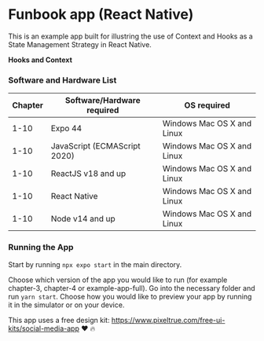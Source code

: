 # Funbook app (React Native)
This is an example app built for illustring the use of Context and Hooks as a State Management Strategy in React Native.


**Hooks and Context**

### Software and Hardware List

| Chapter | Software/Hardware required   | OS required                |
| ------- | ---------------------------- | -------------------------- |
| 1-10    | Expo 44                      | Windows Mac OS X and Linux |
| 1-10    | JavaScript (ECMAScript 2020) | Windows Mac OS X and Linux |
| 1-10    | ReactJS v18 and up           | Windows Mac OS X and Linux |
| 1-10    | React Native                 | Windows Mac OS X and Linux |
| 1-10    | Node v14 and up              | Windows Mac OS X and Linux |


### Running the App

Start by running `npx expo start` in the main directory.

Choose which version of the app you would like to run (for example chapter-3, chapter-4 or example-app-full). Go into the necessary folder and run `yarn start`. Choose how you would like to preview your app by running it in the simulator or on your device.

This app uses a free design kit: https://www.pixeltrue.com/free-ui-kits/social-media-app :heart: :fire:


